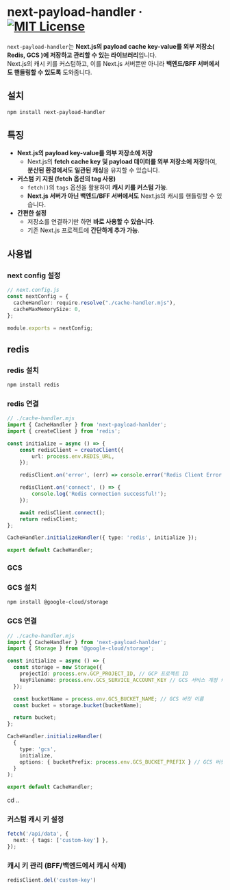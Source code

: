 # next-payload-handler &middot; [![MIT License](https://img.shields.io/badge/license-MIT-blue.svg)](./LICENSE)

`next-payload-handler`는 **Next.js의 payload cache key-value를 외부 저장소( Redis, GCS )에 저장하고 관리할 수 있는 라이브러리**입니다.  
Next.js의 캐시 키를 커스텀하고, 이를 Next.js 서버뿐만 아니라 **백엔드/BFF 서버에서도 핸들링할 수 있도록** 도와줍니다.

## 설치
```sh
npm install next-payload-handler
```

## 특징
- **Next.js의 payload key-value를 외부 저장소에 저장**
  - Next.js의 **fetch cache key 및 payload 데이터를 외부 저장소에 저장**하여, **분산된 환경에서도 일관된 캐싱**을 유지할 수 있습니다.
- **커스텀 키 지원 (fetch 옵션의 tag 사용)**
  - `fetch()`의 `tags` 옵션을 활용하여 **캐시 키를 커스텀 가능**.
  - **Next.js 서버가 아닌 백엔드/BFF 서버에서도** Next.js의 캐시를 핸들링할 수 있습니다.
- **간편한 설정**
  - 저장소를 연결하기만 하면 **바로 사용할 수 있습니다**.
  - 기존 Next.js 프로젝트에 **간단하게 추가 가능**.

## 사용법
### next config 설정
```ts
// next.config.js
const nextConfig = {
  cacheHandler: require.resolve("./cache-handler.mjs"),
  cacheMaxMemorySize: 0,
};

module.exports = nextConfig;
```

## redis
### redis 설치
```sh
npm install redis
```

### redis 연결
```ts
// ./cache-handler.mjs
import { CacheHandler } from 'next-payload-hanlder';
import { createClient } from 'redis';

const initialize = async () => {
    const redisClient = createClient({
        url: process.env.REDIS_URL, 
    });

    redisClient.on('error', (err) => console.error('Redis Client Error:', err));

    redisClient.on('connect', () => {
        console.log('Redis connection successful!');
    });

    await redisClient.connect();
    return redisClient;
};

CacheHandler.initializeHandler({ type: 'redis', initialize });

export default CacheHandler;
```

### GCS
### GCS 설치
```sh
npm install @google-cloud/storage
```

### GCS 연결
```ts
// ./cache-handler.mjs
import { CacheHandler } from 'next-payload-hanlder';
import { Storage } from '@google-cloud/storage';

const initialize = async () => {
  const storage = new Storage({
    projectId: process.env.GCP_PROJECT_ID, // GCP 프로젝트 ID
    keyFilename: process.env.GCS_SERVICE_ACCOUNT_KEY // GCS 서비스 계정 키 파일 경로
  });

  const bucketName = process.env.GCS_BUCKET_NAME; // GCS 버킷 이름
  const bucket = storage.bucket(bucketName);

  return bucket;
};

CacheHandler.initializeHandler(
  { 
    type: 'gcs', 
    initialize, 
    options: { bucketPrefix: process.env.GCS_BUCKET_PREFIX } // GCS 버킷 폴더 (optional)
  }
);

export default CacheHandler;
```
cd ..
### 커스텀 캐시 키 설정
```ts
fetch('/api/data', {
  next: { tags: ['custom-key'] },
});
```

### 캐시 키 관리 (BFF/백엔드에서 캐시 삭제)
```ts
redisClient.del('custom-key')
```
